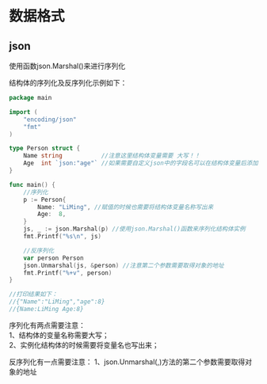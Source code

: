 # 数据格式

## json
使用函数json.Marshal()来进行序列化  

结构体的序列化及反序列化示例如下：

```go
package main

import (
	"encoding/json"
	"fmt"
)

type Person struct {
	Name string           //注意这里结构体变量需要 大写！！
	Age  int `json:"age"` //如果需要自定义json中的字段名可以在结构体变量后添加`json:"age"`类似的声明
}

func main() {
	//序列化
	p := Person{
		Name: "LiMing", //赋值的时候也需要将结构体变量名称写出来
		Age:  8,
	}
	js, _ := json.Marshal(p) //使用json.Marshal()函数来序列化结构体实例
	fmt.Printf("%s\n", js)

	//反序列化
	var person Person
	json.Unmarshal(js, &person) //注意第二个参数需要取得对象的地址
	fmt.Printf("%+v", person)
}

//打印结果如下：  
//{"Name":"LiMing","age":8}  
//{Name:LiMing Age:8}

```
序列化有两点需要注意：  
1、结构体的变量名称需要大写；  
2、实例化结构体的时候需要将变量名也写出来；

反序列化有一点需要注意：
1、json.Unmarshal(,)方法的第二个参数需要取得对象的地址

